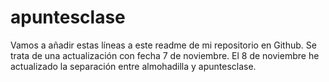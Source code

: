 # apuntesclase

Vamos a añadir estas líneas a este readme de mi repositorio en Github.
Se trata de una actualización con fecha 7 de noviembre.
El 8 de noviembre he actualizado la separación entre almohadilla y apuntesclase.

 

